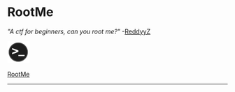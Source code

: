 # RootMe

*"A ctf for beginners, can you root me?"* -[ReddyyZ](https://tryhackme.com/p/ReddyyZ)

[<img src=".Images/rootme.png" width="50">](https://tryhackme.com/room/rrootme)

[RootMe](https://tryhackme.com/room/rrootme)
******
